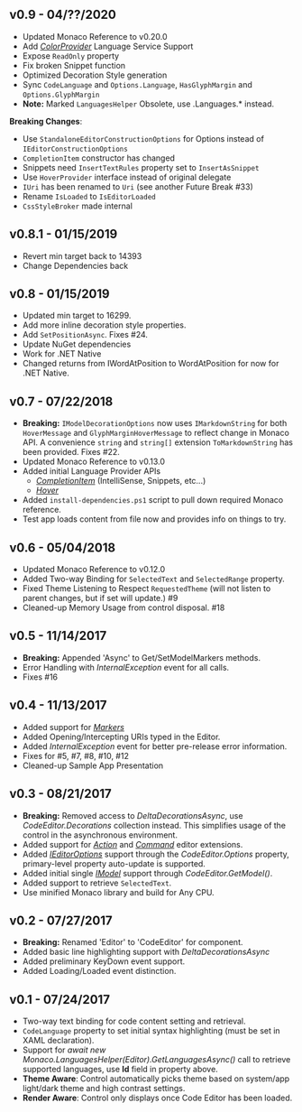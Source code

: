 v0.9 - 04/??/2020
-----------------
- Updated Monaco Reference to v0.20.0
- Add *[ColorProvider](https://microsoft.github.io/monaco-editor/api/modules/monaco.languages.html#registercolorprovider)* Language Service Support
- Expose `ReadOnly` property
- Fix broken Snippet function
- Optimized Decoration Style generation
- Sync `CodeLanguage` and `Options.Language`, `HasGlyphMargin` and `Options.GlyphMargin`
- **Note:** Marked `LanguagesHelper` Obsolete, use <Editor Instance>.Languages.* instead.

**Breaking Changes**: 
- Use `StandaloneEditorConstructionOptions` for Options instead of `IEditorConstructionOptions`
- `CompletionItem` constructor has changed
- Snippets need `InsertTextRules` property set to `InsertAsSnippet`
- Use `HoverProvider` interface instead of original delegate
- `IUri` has been renamed to `Uri` (see another Future Break #33)
- Rename `IsLoaded` to `IsEditorLoaded`
- `CssStyleBroker` made internal

v0.8.1 - 01/15/2019
-------------------
- Revert min target back to 14393
- Change Dependencies back

v0.8 - 01/15/2019
-----------------
- Updated min target to 16299.
- Add more inline decoration style properties.
- Add `SetPositionAsync`. Fixes #24.
- Update NuGet dependencies
- Work for .NET Native
- Changed returns from IWordAtPosition to WordAtPosition for now for .NET Native.

v0.7 - 07/22/2018
-----------------
- **Breaking:** `IModelDecorationOptions` now uses `IMarkdownString` for both `HoverMessage` and `GlyphMarginHoverMessage` to reflect change in Monaco API.  A convenience `string` and `string[]` extension `ToMarkdownString` has been provided.  Fixes #22. 
- Updated Monaco Reference to v0.13.0 
- Added initial Language Provider APIs 
  - *[CompletionItem](https://microsoft.github.io/monaco-editor/api/modules/monaco.languages.html#registercompletionitemprovider)* (IntelliSense, Snippets, etc...) 
  - *[Hover](https://microsoft.github.io/monaco-editor/api/modules/monaco.languages.html#registerhoverprovider)*
- Added `install-dependencies.ps1` script to pull down required Monaco reference. 
- Test app loads content from file now and provides info on things to try. 
 
v0.6 - 05/04/2018
-----------------
- Updated Monaco Reference to v0.12.0
- Added Two-way Binding for `SelectedText` and `SelectedRange` property.
- Fixed Theme Listening to Respect `RequestedTheme` (will not listen to parent changes, but if set will update.) #9
- Cleaned-up Memory Usage from control disposal. #18

v0.5 - 11/14/2017
-----------------
- **Breaking:** Appended 'Async' to Get/SetModelMarkers methods.
- Error Handling with *InternalException* event for all calls.
- Fixes #16

v0.4 - 11/13/2017
-----------------
- Added support for *[Markers](https://microsoft.github.io/monaco-editor/api/modules/monaco.editor.html#setmodelmarkers)*
- Added Opening/Intercepting URIs typed in the Editor.
- Added *InternalException* event for better pre-release error information.
- Fixes for #5, #7, #8, #10, #12
- Cleaned-up Sample App Presentation

v0.3 - 08/21/2017
-----------------
- **Breaking:** Removed access to *DeltaDecorationsAsync*, use *CodeEditor.Decorations* collection instead.  This simplifies usage of the control in the asynchronous environment.
- Added support for *[Action](https://microsoft.github.io/monaco-editor/api/interfaces/monaco.editor.istandalonecodeeditor.html#addaction)* and *[Command](https://microsoft.github.io/monaco-editor/api/interfaces/monaco.editor.istandalonecodeeditor.html#addcommand)* editor extensions.
- Added *[IEditorOptions](https://microsoft.github.io/monaco-editor/api/interfaces/monaco.editor.ieditoroptions.html)* support through the *CodeEditor.Options* property, primary-level property auto-update is supported.
- Added initial single *[IModel](https://microsoft.github.io/monaco-editor/api/interfaces/monaco.editor.imodel.html)* support through *CodeEditor.GetModel()*.
- Added support to retrieve `SelectedText`.
- Use minified Monaco library and build for Any CPU.

v0.2 - 07/27/2017
-----------------
- **Breaking:** Renamed 'Editor' to 'CodeEditor' for component.
- Added basic line highlighting support with *DeltaDecorationsAsync*
- Added preliminary KeyDown event support.
- Added Loading/Loaded event distinction.

v0.1 - 07/24/2017
-----------------
 - Two-way text binding for code content setting and retrieval.
 - `CodeLanguage` property to set initial syntax highlighting (must be set in XAML declaration).
 - Support for *await new Monaco.LanguagesHelper(Editor).GetLanguagesAsync()* call to retrieve supported languages, use **Id** field in property above.
 - **Theme Aware**: Control automatically picks theme based on system/app light/dark theme and high contrast settings.
 - **Render Aware**: Control only displays once Code Editor has been loaded.
 